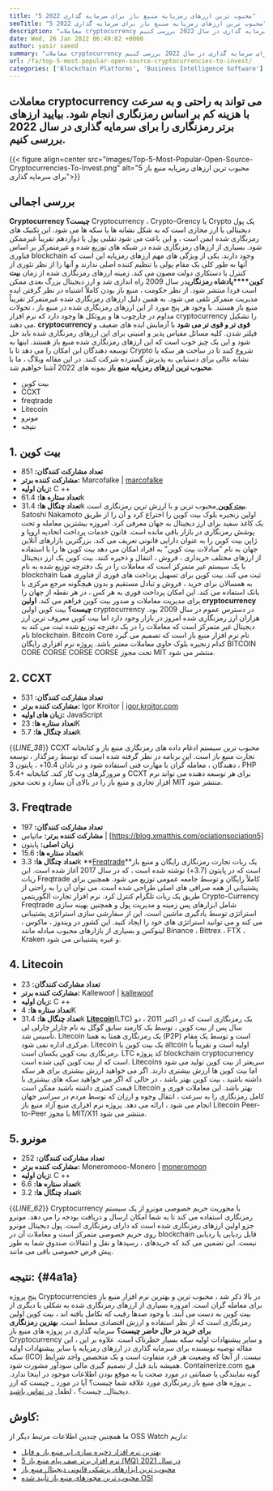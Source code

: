 ```yaml
---
title: "5 محبوب ترین ارزهای رمزپایه منبع باز برای سرمایه گذاری 2022" 
seoTitle: "5 محبوب ترین ارزهای رمزپایه منبع باز برای سرمایه گذاری 2022" 
description: "معاملات cryptocurrency را می توان به راحتی و به سرعت با هزینه کم بر اساس رمزنگاری انجام داد. بیایید ارزهای رمزنگاری برتر را برای سرمایه گذاری در سال 2022 بررسی کنیم." 
date: Wed, 26 Jan 2022 06:49:02 +0000
author: yasir saeed
summary: "معاملات cryptocurrency را می توان به راحتی و به سرعت با هزینه کم بر اساس رمزنگاری انجام داد. بیایید ارزهای رمزنگاری برتر را برای سرمایه گذاری در سال 2022 بررسی کنیم." 
url: /fa/top-5-most-popular-open-source-cryptocurrencies-to-invest/
categories: ['Blockchain Platforms', 'Business Intelligence Software']
---
```


## معاملات cryptocurrency می تواند به راحتی و به سرعت با هزینه کم بر اساس رمزنگاری انجام شود. بیایید ارزهای برتر رمزنگاری را برای سرمایه گذاری در سال 2022 بررسی کنیم.

{{< figure align=center src="images/Top-5-Most-Popular-Open-Source-Cryptocurrencies-To-Invest.png" alt="5 محبوب ترین ارزهای رمزپایه منبع باز برای سرمایه گذاری">}}


## **بررسی اجمالی** 
**Cryptocurrency چیست؟** Cryptocurrency ، Crypto-Grency یا Crypto یک پول دیجیتالی یا ارز مجازی است که به شکل نشانه ها یا سکه ها می شود. این تکنیک های رمزنگاری شده ایمن است ، و این باعث می شود تقلبی پول یا دوازدهم تقریباً غیرممکن شود. بسیاری از ارزهای رمزنگاری شده در شبکه های توزیع شده و غیرمتمرکز بر اساس فناوری blockchain وجود دارند. یکی از ویژگی های مهم ارزهای رمزپایه این است که آنها به طور کلی یک مقام پولی یا تنظیم کننده اصلی ندارند و آنها را از نظر تئوری از کنترل یا دستکاری دولت مصون می کند.
زمینه ارزهای رمزنگاری شده از زمان **بیت کوین****پادشاه رمزنگاری**در سال 2009 راه اندازی شد و ارز دیجیتال بزرگ بعدی ممکن است فردا منتشر شود. از نظر حكومت ، منبع باز بودن كاملاً اشتباه در نظر گرفتن ایده مدیریت متمرکز تلقی می شود. به همین دلیل ارزهای رمزنگاری شده غیرمتمرکز تقریباً منبع باز هستند.
با وجود هر پنج مورد از این ارزهای رمزنگاری شده در منبع باز ، تحولات مداوم در چارچوب ها و پروتکل ها وجود دارد که نرم افزار cryptocurrency را تشکیل می دهند. **cryptocurrency قوی تر و قوی تر می شود** با آزمایش ایده های ضعیف و فیلتر شدن. کلیه مسائل مقیاس پذیر و امنیتی برای این ارزهای رمزنگاری شده باید حل شود و این یک چیز خوب است که این ارزهای رمزنگاری شده منبع باز هستند. اینها به توسعه دهندگان این امکان را می دهد تا با Crypto شروع کنند تا در ساخت هر سکه یا نشانه عالی برای دستیابی به پذیرش گسترده شرکت کنند.
در این مقاله وبلاگ ، ما با **محبوب ترین ارزهای رمزپایه منبع باز** نمونه های 2022 آشنا خواهیم شد.
  * بیت کوین
  * CCXT
  * freqtrade
  * Litecoin
  * مونرو
  * نتیجه

## 1. بیت کوین
* **تعداد مشارکت کنندگان:**  851
* **مشارکت کننده برتر:**  Marcofalke | [marcofalke][1]
* **زبان اولیه:**  C ++
* **تعداد ستاره ها:**  61.4k
* **تعداد چنگال ها:**  31.4k
[ **بیت کوین** ][2] محبوب ترین و با ارزش ترین رمزنگاری است. Satoshi Nakamoto اولین زنجیره بلوک بیت کوین را اختراع کرد و آن را از طریق یک کاغذ سفید برای ارز دیجیتال به جهان معرفی کرد. امروزه بیشترین معامله و تحت پوشش رمزنگاری در بازار باقی مانده است. قانون خدمات پرداخت اتحادیه اروپا و ژاپن بیت کوین را به عنوان دارایی قانونی تعریف می کند. بزرگترین بازارهای آنلاین جهان به نام "مبادلات بیت کوین" به افراد امکان می دهد بیت کوین ها را با استفاده از ارزهای مختلف خریداری ، فروش ، انتقال و ذخیره کنند.
بیت کوین یک ارز دیجیتال با یک سیستم غیر متمرکز است که معاملات را در یک دفترچه توزیع شده به نام blockchain ثبت می کند. بیت کوین برای تسهیل پرداخت های فوری از فناوری همتا به همسالان برای خرید ، فروش و تبادل مستقیم و بدون هیچگونه مرجع مرکزی یا بانک استفاده می کند. این امکان پرداخت فوری به هر کس ، در هر نقطه از جهان را برای مدیریت معاملات و صدور بیت کوین فراهم می کند.
**اولین cryptocurrency چیست؟** بیت کوین اولین cryptocurrency در دسترس عموم در سال 2009 بود. هزاران ارز رمزنگاری شده امروز در بازار وجود دارد اما بیت کوین معروف ترین ارز دیجیتال غیر متمرکز است که معاملات را در یک دفترچه توزیع شده ثبت می کند به نام blockchain. Bitcoin Core نام نرم افزار منبع باز است که تصمیم می گیرد کدام زنجیره بلوک حاوی معاملات معتبر باشد. پروژه نرم افزاری رایگان BITCOIN CORE CORSE CORSE CORSE تحت مجوز MIT منتشر می شود.

## 2. CCXT
* **تعداد مشارکت کنندگان:**  531
* **مشارکت کننده برتر:**  Igor Kroitor | [igor.kroitor.com][3]
* **زبان های اولیه:**  JavaScript
* **تعداد ستاره ها:**  23K
* **تعداد چنگال ها:**  5.7k

{{_LINE_38_}}
CCXT محبوب ترین سیستم ادغام داده های رمزنگاری منبع باز و کتابخانه تجارت منبع باز است. این برنامه در نظر گرفته شده است که توسط رمزگذار ، توسعه دهندگان ، معامله گران با مهارت فنی استفاده شود و در نادان 10.4+ ، پایتون 3 ، PHP 5.4+ و مرورگرهای وب کار کند. کتابخانه CCXT برای هر توسعه دهنده می تواند نرم افزار تجاری و منبع باز را در بالای آن بسازد و تحت مجوز MIT منتشر شود.

## 3. Freqtrade
* **تعداد مشارکت کنندگان:**  197
* **مشارکت کننده برتر:**  ماتیاس | [https://blog.xmatthis.com/ociationsociation5]
* **زبان اصلی:**  پایتون
* **تعداد ستاره ها:**  15.6k
* **تعداد چنگال ها:**  3.3k
**[Freqtrade][6]**یک ربات تجارت رمزنگاری رایگان و منبع باز است که در پایتون (3.7+) نوشته شده است ، که در سال 2017 آغاز شده است. این ربات Freqtrade کاملاً رایگان و توسط جامعه عمومی توزیع می شود. همچنین برای پشتیبانی از همه صرافی های اصلی طراحی شده است. می توان آن را به راحتی از طریق یک ربات تلگرام کنترل کرد.
نرم افزار تجارت الگوریتمی Crypto-Currency Freqtrade شامل ابزارهای پس زمینه و مدیریت پول و همچنین بهینه سازی استراتژی توسط یادگیری ماشین است. این از سفارشی سازی استراتژی پشتیبانی می کند و می توانید استراتژی های خود را ایجاد کنید. این کشور در ویندوز ، ماکوس ، لینوکس و بسیاری از بازارهای محبوب مبادله مانند Binance ، Bittrex ، FTX ، Kraken و غیره پشتیبانی می شود.

## 4. Litecoin
* **تعداد مشارکت کنندگان:**  23
* **مشارکت کننده برتر:**  Kallewoof | [kallewoof][7]
* **زبان اولیه:**  C ++
* **تعداد ستاره ها:**  4K
* **تعداد چنگال ها:**  31.4k
**[Litecoin][8]**(LTC) یک رمزنگاری است که در اکتبر 2011 ، دو سال پس از بیت کوین ، توسط یک کارمند سابق گوگل به نام چارلز چارلی لی تأسیس شد. Litecoin یک رمزنگاری همتا به همتا (P2P) است و توسط یک مقام مرکزی اداره نمی شود. Litecoin یک بیت کوین یا altcoin اولیه است و تقریباً با رمزنگاری بیت کوین یکسان است. LTC کد پروژه blockchain cryptocurrency است که از بیت کوین کپی شده است.
Litecoins سریعتر از بیت کوین تولید می شود اما بیت کوین ها ارزش بیشتری دارند. اگر می خواهید ارزش بیشتری برای هر سکه داشته باشید ، بیت کوین بهتر باشد ، در حالی که اگر می خواهید سکه های بیشتری با قیمت کمتری داشته باشید ممکن است Litecoin بهتر باشد. این معاملات فوری و کامل رمزنگاری را به سرعت ، انتقال وجوه و ارزان که توسط مردم در سراسر جهان انجام می شود ، ارائه می دهد. پروژه نرم افزاری منبع آزاد منبع باز Litecoin Peer-to-Peer با مجوز MIT/X11 منتشر می شود.

## 5. مونرو
* **تعداد مشارکت کنندگان:**  252
* **مشارکت کننده برتر:**  Moneromooo-Monero | [moneromoon][9]
* **زبان اولیه:**  C ++
* **تعداد ستاره ها:**  6.6k
* **تعداد چنگال ها:**  3.2k

{{_LINE_62_}}
Cryptocurrency با محوریت حریم خصوصی مونرو از یک سیستم رمزنگاری استفاده می کند تا به شما امکان ارسال و دریافت بودجه را می دهد. مونرو جزو اولین ارزهای رمزنگاری شده است که دارای رمزنگاری است. پول دیجیتال مونرو روی حریم خصوصی متمرکز است و معاملات آن در blockchain قابل ردیابی یا ردیابی نیست. این تضمین می کند که خریدهای ، رسیدها و نقل و انتقالات صندوق شما به طور پیش فرض خصوصی باقی می مانند.

## **نتیجه:**  {#4a1a}

پنج پروژه Cryptocurrencies در بالا ذکر شد ، محبوب ترین و بهترین نرم افزار منبع باز برای معامله گران است. امروزه بسیاری از ارزهای رمزنگاری شده به شکلی یا دیگری از بیت کوین به دست می آیند. با وجود صدها رقیب که تکامل یافته اند ، بیت کوین اولین رمزنگاری است که از نظر استفاده و ارزش اقتصادی مسلط است.
**بهترین رمزنگاری برای خرید در حال حاضر چیست؟** سرمایه گذاری در پروژه های منبع باز Cryptocurrency و سایر پیشنهادات اولیه سکه بسیار خطرناک است. علاوه بر این ، این مقاله توصیه نویسنده برای سرمایه گذاری در ارزهای رمزپایه یا سایر پیشنهادات اولیه سکه (ICO) نیست. از آنجا که وضعیت هر فرد متفاوت است و یک متخصص واجد شرایط همیشه باید قبل از تصمیم گیری مالی سودآور مشورت شود. Containerize.com هیچ گونه نمایندگی یا ضمانتی در مورد صحت یا به موقع بودن اطلاعات موجود در اینجا ندارد.
_ پروژه های منبع باز رمزنگاری مورد علاقه شما چیست؟ آیا در مورد _ چیست که ارز دیجیتال_ چیست؟ ، لطفا_ [در تماس باشید][11].

## کاوش:
ما همچنین چندین اطلاعات مرتبط دیگر از OSS Watch داریم:
  * [بهترین نرم افزار ذخیره سازی ابر منبع باز و فایل][12]
  * [5 نرم افزار برتر صف پیام منبع باز (MQ) در سال 2021][13]
  * [محبوب ترین ابزارهای پزشکی قانونی دیجیتال منبع باز][14]
  * [محبوب ترین مجوزهای منبع باز تأیید شده OSI][15]



[1]: https://twitter.com/spyced?lang=en
[2]: https://github.com/bitcoin/bitcoin
[3]: http://igor.kroitor.com/
[4]: https://github.com/ccxt/ccxt
[5]: https://twitter.com/liggitt?lang=en
[6]: https://github.com/freqtrade/freqtrade
[7]: https://twitter.com/brian_coca?lang=en
[8]: https://github.com/litecoin-project/litecoin
[9]: https://twitter.com/timograham?lang=en
[10]: https://github.com/monero-project/monero
[11]: mailto:yasir.saeed@aspose.com
[12]: https://products.containerize.com/backup-and-sync/
[13]: https://blog.containerize.com/message-queue-software/top-5-open-source-message-queue-software-in-2021/
[14]: https://blog.containerize.com/digital-forensic-tools/top-5-open-source-digital-forensic-tools-in-2021/
[15]: https://blog.containerize.com/licenses-standards/top-5-most-popular-osi-approved-open-source-licenses-of-2021/
